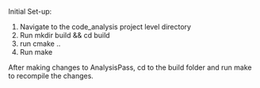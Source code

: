 Initial Set-up:
1. Navigate to the code_analysis project level directory
2. Run mkdir build && cd build	
3. run cmake ..
4. Run make

After making changes to AnalysisPass, cd to the build folder and run make
to recompile the changes.